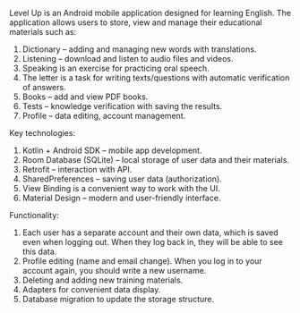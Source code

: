 Level Up is an Android mobile application designed for learning English. The application allows users to store, view and manage their educational materials such as:
1) Dictionary – adding and managing new words with translations.
2) Listening – download and listen to audio files and videos.
3) Speaking is an exercise for practicing oral speech.
4) The letter is a task for writing texts/questions with automatic verification of answers.
5) Books – add and view PDF books.
6) Tests – knowledge verification with saving the results.
7) Profile – data editing, account management.

Key technologies:
1) Kotlin + Android SDK – mobile app development.
2) Room Database (SQLite) – local storage of user data and their materials.
3) Retrofit – interaction with API.
4) SharedPreferences – saving user data (authorization).
5) View Binding is a convenient way to work with the UI.
6) Material Design – modern and user-friendly interface.

Functionality:
1) Each user has a separate account and their own data, which is saved even when logging out. When they log back in, they will be able to see this data.
2) Profile editing (name and email change). When you log in to your account again, you should write a new username.
3) Deleting and adding new training materials. 
4) Adapters for convenient data display.
5) Database migration to update the storage structure.
